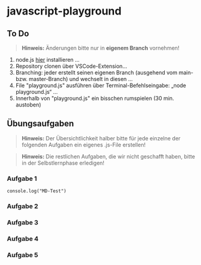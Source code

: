 # javascript-playground

## To Do

> **Hinweis:** Änderungen bitte nur in **eigenem Branch** vornehmen!

1. node.js [hier](https://nodejs.org/en) installieren ...
2. Repository clonen über VSCode-Extension...
3. Branching: jeder erstellt seinen eigenen Branch (ausgehend vom main- bzw. master-Branch) und wechselt in diesen ...
4. File "playground.js" ausführen über Terminal-Befehlseingabe: „node playground.js“ ...
5. Innerhalb von "playground.js" ein bisschen rumspielen (30 min. austoben)

## Übungsaufgaben

> **Hinweis:** Der Übersichtlichkeit halber bitte für jede einzelne der folgenden Aufgaben ein eigenes .js-File erstellen!

> **Hinweis:** Die restlichen Aufgaben, die wir nicht geschafft haben, bitte in der Selbstlernphase erledigen!

### Aufgabe 1
    console.log("MD-Test")

### Aufgabe 2

### Aufgabe 3

### Aufgabe 4

### Aufgabe 5
